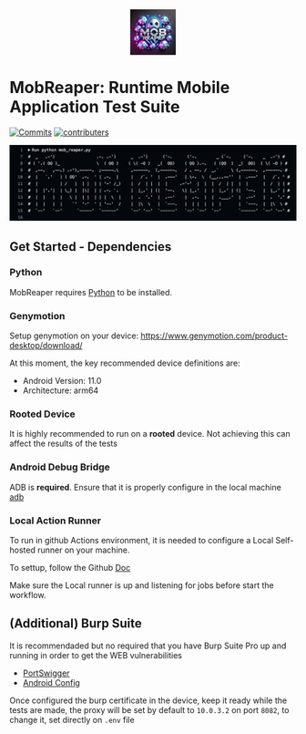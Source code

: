 <img src="assets/logo.webp" width="80" alt="logo" style="margin:40px auto; display: block">

# MobReaper: Runtime Mobile Application Test Suite

[![Commits](https://img.shields.io/github/commit-activity/w/chichou/grapefruit?label=Commits)](https://github.com/cassio-santos-ptk/mobile-automated-workflow/commits/main/)
[![contributers](https://img.shields.io/github/contributors/chichou/grapefruit)](https://github.com/cassio-santos-ptk/mobile-automated-workflow/graphs/contributors)

![Screenshot](assets/screenshot.png)

## Get Started - Dependencies

### Python
MobReaper requires [Python](https://www.python.org/) to be installed.

### Genymotion
Setup genymotion on your device: https://www.genymotion.com/product-desktop/download/

At this moment, the key recommended device definitions are:

- Android Version: 11.0
- Architecture: arm64

### Rooted Device

It is highly recommended to run on a **rooted** device. Not achieving this can affect the results of the tests

### Android Debug Bridge

ADB is **required**. Ensure that it is properly configure in the local machine [adb](https://developer.android.com/tools/adb)

### Local Action Runner

To run in github Actions environment, it is needed to configure a Local Self-hosted runner on your machine.

To settup, follow the Github [Doc](https://docs.github.com/en/actions/hosting-your-own-runners/managing-self-hosted-runners/about-self-hosted-runners)

Make sure the Local runner is up and listening for jobs before start the workflow.

## (Additional) Burp Suite

It is recommendaded but no required that you have Burp Suite Pro up and running in order to get the WEB vulnerabilities

* [PortSwigger](https://portswigger.net/burp)
* [Android Config](https://portswigger.net/burp/documentation/desktop/mobile/config-android-device)

Once configured the burp certificate in the device, keep it ready while the tests are made, the proxy will be set by default to `10.0.3.2` on port `8082`,
to change it, set directly on ` .env ` file